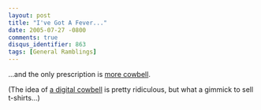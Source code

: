 ```yaml
---
layout: post
title: "I've Got A Fever..."
date: 2005-07-27 -0800
comments: true
disqus_identifier: 863
tags: [General Ramblings]
---
```

...and the only prescription is [more
cowbell](http://www.radmonkeycowbells.com/vlc800.html).
 
 (The idea of [a digital
cowbell](http://www.radmonkeycowbells.com/vlc800.html) is pretty
ridiculous, but what a gimmick to sell t-shirts...)
